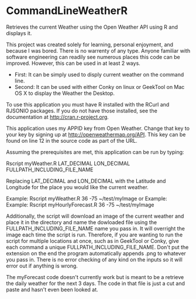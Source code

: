 CommandLineWeatherR
===================

Retrieves the current Weather using the Open Weather API using R and displays it.

This project was created solely for learning, personal enjoyment, and because I was bored. There is no warrenty of any type. Anyone familiar with software engineering can readily see numerous places this code can be improved. However, this can be used in at least 2 ways.

- First: It can be simply used to disply current weather on the command line.
- Second: It can be used with either Conky on linux or GeekTool on Mac OS X to display the Weather the Desktop.

To use this application you must have R installed with the RCurl and RJSONIO packages. If you do not have those installed, see the documentation at http://cran.r-project.org.

This application uses my APPID key from Open Weather. Change that key to your key by signing up at http://openweathermap.org/API. This key can be found on line 12 in the source code as part of the URL.

Assuming the prerequisites are met, this application can be run by typing:

Rscript myWeather.R LAT_DECIMAL LON_DECIMAL FULLPATH_INCLUDING_FILE_NAME

Replacing LAT_DECIMAL and LON_DECIMAL with the Latitude and Longitude for the place you would like the current weather.

Example: Rscript myWeather.R 36 -75 ~/test/myImage
or
Example: Example: Rscript myHourlyForecast.R 36 -75 ~/test/myImage

Additionally, the script will download an image of the current weather and place it in the directory and name the dowloaded file using the FULLPATH_INCLUDING_FILE_NAME name you pass in. It will overright the image each time the script is run. Therefore, if you are wanting to run the script for multiple locations at once, such as in GeekTool or Conky, give each command a unique FULLPATH_INCLUDING_FILE_NAME. Don't put the extension on the end the program automatically appends .png to whatever you pass in. There is no error checking of any kind on the inputs so it will error out if anything is wrong.

The myForecast code doesn't currently work but is meant to be a retrieve the daily weather for the next 3 days.  The code in that file is just a cut and paste and hasn't even been looked at.
